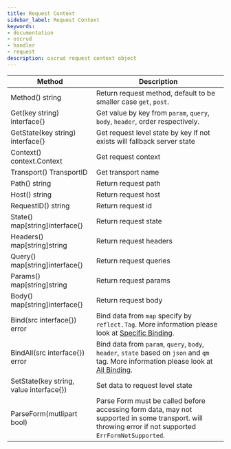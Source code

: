 ```yaml
---
title: Request Context
sidebar_label: Request Context
keywords:
- documentation
- oscrud
- handler
- request
description: oscrud request context object
---
```


| Method                                  | Description                                                                                                                                            |
| --------------------------------------- | ------------------------------------------------------------------------------------------------------------------------------------------------------ |
| Method() string                         | Return request method, default to be smaller case `get`, `post`.                                                                                       |
| Get(key string) interface{}             | Get value by key from  `param`, `query`, `body`, `header`, order respectively.                                                                         |
| GetState(key string) interface{}        | Get request level state by key if not exists will fallback server state                                                                                |
| Context() context.Context               | Get request context                                                                                                                                    |
| Transport() TransportID                 | Get transport name                                                                                                                                     |
| Path() string                           | Return request path                                                                                                                                    |
| Host() string                           | Return request host                                                                                                                                    |
| RequestID() string                      | Return request id                                                                                                                                      |
| State() map[string]interface{}          | Return request state                                                                                                                                   |
| Headers() map[string]string             | Return request headers                                                                                                                                 |
| Query() map[string]interface{}          | Return request queries                                                                                                                                 |
| Params() map[string]string              | Return request params                                                                                                                                  |
| Body() map[string]interface{}           | Return request body                                                                                                                                    |
| Bind(src interface{}) error             | Bind data from `map` specify by `reflect.Tag`. More information please look at [Specific Binding](#specific-binding).                                  |
| BindAll(src interface{}) error          | Bind data from `param`, `query`, `body`, `header`, `state` based on `json` and `qm` tag. More information please look at [All Binding](#all-binding).  |
| SetState(key string, value interface{}) | Set data to request level state                                                                                                                        |
| ParseForm(mutlipart bool)               | Parse Form must be called before accessing form data, may not supported in some transport. will throwing error if not supported `ErrFormNotSupported`. |
